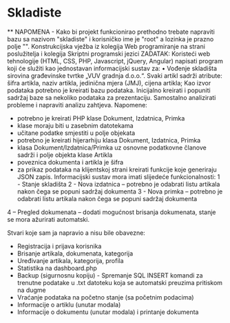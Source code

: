 # Skladiste
** NAPOMENA - Kako bi projekt funkcionirao prethodno trebate napraviti bazu sa nazivom "skladiste" i korisničko ime je "root" a lozinka je prazno polje "". 
Konstrukcijska vježba iz kolegija Web programiranje na strani poslužitelja i kolegija Skriptni programski jezici
ZADATAK:
Koristeći web tehnologije (HTML, CSS, PHP, Javascript, jQuery, Angular) napisati program koji će služiti kao jednostavan informacijski sustav za:
•	Vođenje skladišta sirovina građevinske tvrtke „VUV gradnja d.o.o.“.  Svaki artikl sadrži atribute: šifra artikla,  naziv artikla, jedinična mjera (JMJ),  cijena artikla;
Kao izvor podataka potrebno je kreirati bazu podataka. Inicijalno kreirati i popuniti sadržaj baze sa nekoliko podataka za prezentaciju. Samostalno analizirati probleme i napraviti analizu zahtjeva.
Napomene: 
-	potrebno je kreirati PHP klase Dokument, Izdatnica, Primka
-	klase moraju biti u zasebnim datotekama
-	učitane podatke smjestiti u polje objekata
-	potrebno je kreirati hijerarhiju klasa Dokument, Izdatnica, Primka 
-	klasa Dokument/Izdatnica/Primka uz osnovne podatkovne članove sadrži i polje objekta klase Artikla
-	poveznica dokumenta i artikla je šifra
-	za prikaz podataka na klijentskoj strani kreirati funkcije koje generiraju JSON zapis.
Informacijski sustav mora imati slijedeće funkcionalnosti:
1 - Stanje skladišta 
2 - Nova izdatnica – potrebno je odabrati listu artikala nakon čega se popuni sadržaj dokumenta
3 - Nova primka – potrebno je odabrati listu artikala nakon čega se popuni sadržaj dokumenta

4 – Pregled dokumenata – dodati mogućnost brisanja dokumenata, stanje se mora ažurirati automatski.

Stvari koje sam ja napravio a nisu bile obavezne:
 - Registracija i prijava korisnika
 - Brisanje artikala, dokumenata, kategorija
 - Uređivanje artikala, kategorija, profila
 - Statistika na dashboard.php
 - Backup (sigurnosnu kopiju) - Spremanje SQL INSERT komandi za trenutne podatake u .txt datoteku koja se automatski preuzima pritiskom na dugme
 - Vraćanje podataka na početno stanje (sa početnim podacima)
 - Informacije o artiklu (unutar modala)
 - Informacije o dokumentu (unutar modala) i printanje dokumenta
 